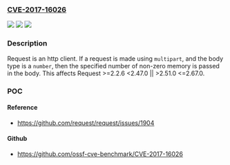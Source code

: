 ### [CVE-2017-16026](https://cve.mitre.org/cgi-bin/cvename.cgi?name=CVE-2017-16026)
![](https://img.shields.io/static/v1?label=Product&message=request%20node%20module&color=blue)
![](https://img.shields.io/static/v1?label=Version&message=n%2Fa&color=blue)
![](https://img.shields.io/static/v1?label=Vulnerability&message=Information%20Exposure%20Through%20Sent%20Data%20(CWE-201)&color=brighgreen)

### Description

Request is an http client. If a request is made using ```multipart```, and the body type is a ```number```, then the specified number of non-zero memory is passed in the body. This affects Request >=2.2.6 <2.47.0 || >2.51.0 <=2.67.0.

### POC

#### Reference
- https://github.com/request/request/issues/1904

#### Github
- https://github.com/ossf-cve-benchmark/CVE-2017-16026

